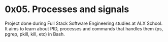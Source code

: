# 0x05. Processes and signals

Project done during Full Stack Software Engineering studies at ALX School. It aims to learn about PID, processes and commands that handles them (ps, pgrep, pkill, kill, etc) in Bash.


